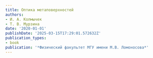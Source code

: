 ```yaml
---
title: Оптика метаповерхностей
authors:
- И. А. Колмычек
- Т. В. Мурзина
date: '2020-01-01'
publishDate: '2025-03-15T17:29:01.572632Z'
publication_types:
- book
publication: '*Физический факультет МГУ имени М.В. Ломоносова*'
---
```

